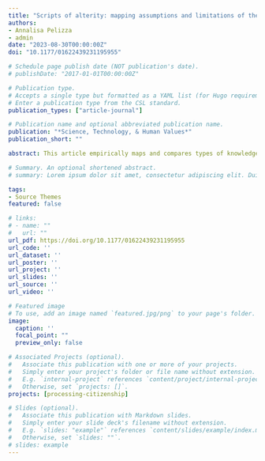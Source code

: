 ```yaml
---
title: "Scripts of alterity: mapping assumptions and limitations of the border security apparatus through classification schemas"
authors:
- Annalisa Pelizza
- admin
date: "2023-08-30T00:00:00Z"
doi: "10.1177/01622439231195955"

# Schedule page publish date (NOT publication's date).
# publishDate: "2017-01-01T00:00:00Z"

# Publication type.
# Accepts a single type but formatted as a YAML list (for Hugo requirements).
# Enter a publication type from the CSL standard.
publication_types: ["article-journal"]

# Publication name and optional abbreviated publication name.
publication: "*Science, Technology, & Human Values*"
publication_short: ""

abstract: This article empirically maps and compares types of knowledge produced about people on the move by the European border security apparatus. Exploring two complementary analytical moments, the article addresses the stabilization of power and contingent practices within such apparatuses. We argue, first, that analyzing classification schemas implemented in data systems used within the European apparatus can reveal assumptions and limitations about people on the move—what we call “scripts of alterity.” Second, the comparative mapping of scripts of alterity reveals a de facto division of labor between scales of governance that would otherwise be invisible in policy. Utilizing the new Ontology Explorer software method as well as discursive analysis, we identify four scripts of alterity, which materialize relations in data systems and are thus relatively stabilized. Third, we identify as “de-inscriptions” forms of resistance specific to scripts of alterity. These can still be contested and we account for three contingent practices of de-inscription from scripts of alterity by conducting ethnographic observation of data systems’ use. Finally, we summarize three contributions that the “scripts of alterity” concept makes to the science and technology studies and to the critical security studies literature on the securitization of cross-border mobility.

# Summary. An optional shortened abstract.
# summary: Lorem ipsum dolor sit amet, consectetur adipiscing elit. Duis posuere tellus ac convallis placerat. Proin tincidunt magna sed ex sollicitudin condimentum.

tags:
- Source Themes
featured: false

# links:
# - name: ""
#   url: ""
url_pdf: https://doi.org/10.1177/01622439231195955
url_code: ''
url_dataset: ''
url_poster: ''
url_project: ''
url_slides: ''
url_source: ''
url_video: ''

# Featured image
# To use, add an image named `featured.jpg/png` to your page's folder. 
image:
  caption: ''
  focal_point: ""
  preview_only: false

# Associated Projects (optional).
#   Associate this publication with one or more of your projects.
#   Simply enter your project's folder or file name without extension.
#   E.g. `internal-project` references `content/project/internal-project/index.md`.
#   Otherwise, set `projects: []`.
projects: [processing-citizenship]

# Slides (optional).
#   Associate this publication with Markdown slides.
#   Simply enter your slide deck's filename without extension.
#   E.g. `slides: "example"` references `content/slides/example/index.md`.
#   Otherwise, set `slides: ""`.
# slides: example
---
```


